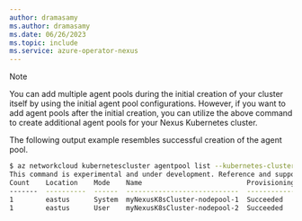 ```yaml
---
author: dramasamy
ms.author: dramasamy
ms.date: 06/26/2023
ms.topic: include
ms.service: azure-operator-nexus
---
```


> [!NOTE]
> You can add multiple agent pools during the initial creation of your cluster itself by using the initial agent pool configurations. However, if you want to add agent pools after the initial creation, you can utilize the above command to create additional agent pools for your Nexus Kubernetes cluster.

The following output example resembles successful creation of the agent pool.

```bash
$ az networkcloud kubernetescluster agentpool list --kubernetes-cluster-name myNexusK8sCluster --resource-group myResourceGroup --output table
This command is experimental and under development. Reference and support levels: https://aka.ms/CLI_refstatus
Count    Location    Mode    Name                          ProvisioningState    ResourceGroup    VmSkuName
-------  ----------  ------  ----------------------------  -------------------  ---------------  -----------
1        eastus      System  myNexusK8sCluster-nodepool-1  Succeeded            myResourceGroup  NC_P10_56_v1
1        eastus      User    myNexusK8sCluster-nodepool-2  Succeeded            myResourceGroup  NC_P10_56_v1
```
